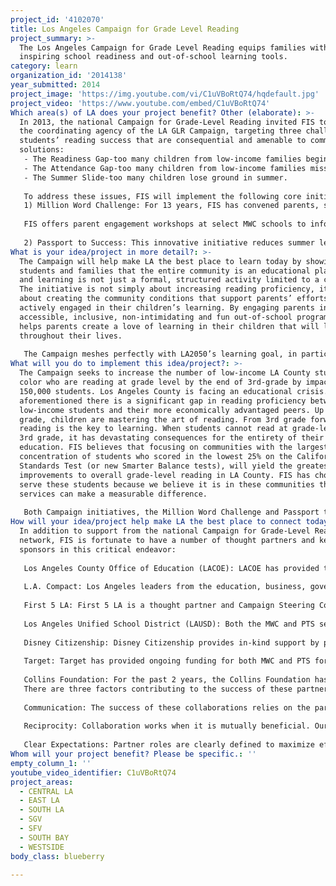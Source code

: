 ```yaml
---
project_id: '4102070'
title: Los Angeles Campaign for Grade Level Reading
project_summary: >-
  The Los Angeles Campaign for Grade Level Reading equips families with fun and
  inspiring school readiness and out-of-school learning tools.
category: learn
organization_id: '2014138'
year_submitted: 2014
project_image: 'https://img.youtube.com/vi/C1uVBoRtQ74/hqdefault.jpg'
project_video: 'https://www.youtube.com/embed/C1uVBoRtQ74'
Which area(s) of LA does your project benefit? Other (elaborate): >-
  In 2013, the national Campaign for Grade-Level Reading invited FIS to serve as
  the coordinating agency of the LA GLR Campaign, targeting three challenges to
  students’ reading success that are consequential and amenable to community
  solutions: 
   - The Readiness Gap-too many children from low-income families begin school already behind
   - The Attendance Gap-too many children from low-income families miss too much school; and 
   - The Summer Slide-too many children lose ground in summer.
   
   To address these issues, FIS will implement the following core initiatives, with a goal of impacting 150,000 LA County students. With LA 2050 support, FIS will both expand parents’ access to these programs, and deepen parent involvement by providing more site-based literacy workshops. 
   1) Million Word Challenge: For 13 years, FIS has convened parents, schools, and community leaders to challenge students, Pre-K through 12th grade, to read millions of words outside of the classroom. Early learning centers are prioritized as enthusiastic participants. In 2014, over 100,000 students in 300 schools logged the books they read outside of school under the supervision of their parent or guardian. After seven-weeks, each school selects one student winner to be honored. 
   
   FIS offers parent engagement workshops at select MWC schools to inform parents about the MWC and the value of out of school time reading, distributes a bilingual (English/Spanish) Family Reading Guide to parents, and has developed materials for participating schools that include a Launch Kit and MWC Hand Book. Parents receive weekly tips to help support their child’s learning at home. Parents report that as they spend more time reading together, family bonds also strengthen. With LA 2050 support, FIS will deepen its impact in each school with additional literacy support and resources to parents.
   
   2) Passport to Success: This innovative initiative reduces summer learning loss by encouraging families with preschool and elementary students to participate in free and low-cost summer learning activities. Throughout summer, thousands of families visit museums listed in their summer learning kit and collect stamps in a family passport that students submit to their schools for prizes. With LA 2050 support, FIS will be able to provide summer learning kits to more families and foster greater community building among participating families by expanding online engagement.
What is your idea/project in more detail?: >-
  The Campaign will help make LA the best place to learn today by showing
  students and families that the entire community is an educational playground
  and learning is not just a formal, structured activity limited to a classroom.
  The initiative is not simply about increasing reading proficiency, it is also
  about creating the community conditions that support parents’ efforts to be
  actively engaged in their children’s learning. By engaging parents in
  accessible, inclusive, non-intimidating and fun out-of-school programs, FIS
  helps parents create a love of learning in their children that will last
  throughout their lives. 
   
   The Campaign meshes perfectly with LA2050’s learning goal, in particular with the “every high school student will graduate and be college and career ready” and “all parents will be engaged and empowered to direct their children’s learning” components. Programs such as the Campaign will help Los Angeles become a leader and innovator in the educational landscape, rather than a sobering statistic.
What will you do to implement this idea/project?: >-
  The Campaign seeks to increase the number of low-income LA County students of
  color who are reading at grade level by the end of 3rd-grade by impacting
  150,000 students. Los Angeles County is facing an educational crisis. As
  aforementioned there is a significant gap in reading proficiency between
  low-income students and their more economically advantaged peers. Up until 3rd
  grade, children are mastering the art of reading. From 3rd grade forward,
  reading is the key to learning. When students cannot read at grade-level by
  3rd grade, it has devastating consequences for the entirety of their
  education. FIS believes that focusing on communities with the largest
  concentration of students who scored in the lowest 25% on the California
  Standards Test (or new Smarter Balance tests), will yield the greatest
  improvements to overall grade-level reading in LA County. FIS has chosen to
  serve these students because we believe it is in these communities that our
  services can make a measurable difference. 
   
   Both Campaign initiatives, the Million Word Challenge and Passport to Success, invest in high need communities throughout LA County. MWC and PST increase access to resources and opportunities to engage in family literacy activities otherwise not present. These initiatives serve not only students and their families, but also their teachers and school staff. Participating schools receive parent engagement and literacy tools to help them better serve their families.
How will your idea/project help make LA the best place to connect today? In LA2050?: >-
  In addition to support from the national Campaign for Grade-Level Reading
  network, FIS is fortunate to have a number of thought partners and key
  sponsors in this critical endeavor:
   
   Los Angeles County Office of Education (LACOE): LACOE has provided technical assistance and outreach support for both MWC and PTS and has worked with us for over a decade.
   
   L.A. Compact: Los Angeles leaders from the education, business, government, labor, and non-profit sectors committed to transform education outcomes from cradle to career. The Campaign is aligned with the L.A. Compact and has a representative who serves on the Campaign's Steering Committee to help produce better outcomes for the youth of L.A. from cradle to career.
   
   First 5 LA: First 5 LA is a thought partner and Campaign Steering Committee member. They lead the work group charged with identifying policy related to early learning and best practices to be employed at demonstration sites.
   
   Los Angeles Unified School District (LAUSD): Both the MWC and PTS serve LAUSD schools for 13 years. LAUSD has two representatives who serve on the Campaign Steering Committee.
   
   Disney Citizenship: Disney Citizenship provides in-kind support by providing volunteers and incentives for student program participants. 
   
   Target: Target has provided ongoing funding for both MWC and PTS for over 3 years, enabling these programs to reach hundreds of schools. These programs have been instrumental in carrying out Target’s vision for improved literacy levels in LA County.
   
   Collins Foundation: For the past 2 years, the Collins Foundation has funded components of our literacy work through both MWC and PTS. 
   There are three factors contributing to the success of these partnerships:
   
   Communication: The success of these collaborations relies on the partners’ abilities to communicate amongst each other and communicate with the families within LA County. FIS facilitates that communication through the Steering Committee and other mechanisms. 
   
   Reciprocity: Collaboration works when it is mutually beneficial. Our education partners clearly share the goal of improved student success, the business community benefits from a more skilled and career-ready workforce and many of our philanthropic partners are able to support a vital community effort while exposing their brand to a broad audience.
   
   Clear Expectations: Partner roles are clearly defined to maximize efficiency and establish accountability to ensure all goals are met.
Whom will your project benefit? Please be specific.: ''
empty_column_1: ''
youtube_video_identifier: C1uVBoRtQ74
project_areas:
  - CENTRAL LA
  - EAST LA
  - SOUTH LA
  - SGV
  - SFV
  - SOUTH BAY
  - WESTSIDE
body_class: blueberry

---
```

